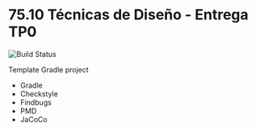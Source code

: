 # 75.10 Técnicas de Diseño - Entrega TP0
 ![Build Status](https://travis-ci.org/7510-tecnicas-de-disenio/template.svg?branch=master) 

Template Gradle project

* Gradle
* Checkstyle
* Findbugs
* PMD
* JaCoCo

